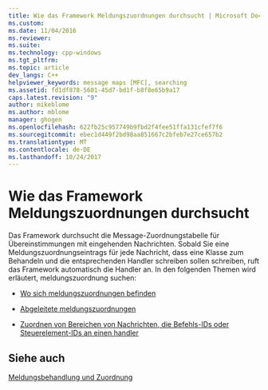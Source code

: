 ```yaml
---
title: Wie das Framework Meldungszuordnungen durchsucht | Microsoft Docs
ms.custom: 
ms.date: 11/04/2016
ms.reviewer: 
ms.suite: 
ms.technology: cpp-windows
ms.tgt_pltfrm: 
ms.topic: article
dev_langs: C++
helpviewer_keywords: message maps [MFC], searching
ms.assetid: fd1df878-5601-45d7-bd1f-b8f8e65b9a17
caps.latest.revision: "9"
author: mikeblome
ms.author: mblome
manager: ghogen
ms.openlocfilehash: 622fb25c957749b9fbd2f4fee51ffa131cfef7f6
ms.sourcegitcommit: ebec1d449f2bd98aa851667c2bfeb7e27ce657b2
ms.translationtype: MT
ms.contentlocale: de-DE
ms.lasthandoff: 10/24/2017
---
```

# <a name="how-the-framework-searches-message-maps"></a>Wie das Framework Meldungszuordnungen durchsucht
Das Framework durchsucht die Message-Zuordnungstabelle für Übereinstimmungen mit eingehenden Nachrichten. Sobald Sie eine Meldungszuordnungseintrags für jede Nachricht, dass eine Klasse zum Behandeln und die entsprechenden Handler schreiben sollen schreiben, ruft das Framework automatisch die Handler an. In den folgenden Themen wird erläutert, meldungszuordnung suchen:  
  
-   [Wo sich meldungszuordnungen befinden](../mfc/where-to-find-message-maps.md)  
  
-   [Abgeleitete meldungszuordnungen](../mfc/derived-message-maps.md)  
  
-   [Zuordnen von Bereichen von Nachrichten, die Befehls-IDs oder Steuerelement-IDs an einen handler](../mfc/handlers-for-message-map-ranges.md)  
  
## <a name="see-also"></a>Siehe auch  
 [Meldungsbehandlung und Zuordnung](../mfc/message-handling-and-mapping.md)

